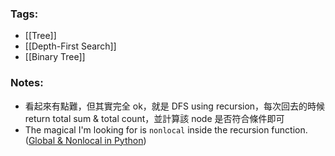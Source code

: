 ### Tags:
- [[Tree]]
- [[Depth-First Search]]
- [[Binary Tree]]
### Notes:
- 看起來有點難，但其實完全 ok，就是 DFS using recursion，每次回去的時候 return total sum & total count，並計算該 node 是否符合條件即可
- The magical I'm looking for is `nonlocal` inside the recursion function. ([Global & Nonlocal in Python](https://ktinglee.github.io/LearningPython100days(6)_global_and_nonlocal/))

